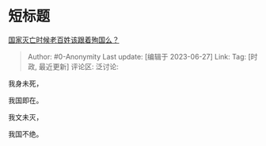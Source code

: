 # 短标题
[国家灭亡时候老百姓该跟着殉国么？](https://www.zhihu.com/question/608140425/answer/3092959986)

> Author: #0-Anonymity
> Last update: [编辑于 2023-06-27]
> Link:
> Tag: [时政, 最近更新]
> 评论区:
> 泛讨论:

我身未死，

我国即在。

我文未灭，

我国不绝。